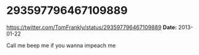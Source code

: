 # 293597796467109889
https://twitter.com/TomFrankly/status/293597796467109889
**Date:** 2013-01-22

Call me beep me if you wanna impeach me
